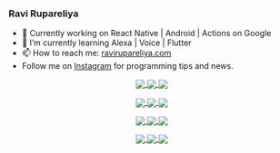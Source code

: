 ### Ravi Rupareliya

- 🔭 Currently working on React Native | Android | Actions on Google
- 🌱 I’m currently learning Alexa | Voice | Flutter
- 📫 How to reach me: [ravirupareliya.com](https://ravirupareliya.com)
- Follow me on [Instagram](https://www.instagram.com/ravi.rupareliya/) for programming tips and news.

<a href="https://www.instagram.com/ravi.rupareliya/" target="_blank">
<!-- insta-feed:START-->
<p align="center">
<img align="center" src=https://scontent-msp1-1.cdninstagram.com/v/t51.2885-15/e35/s150x150/119471335_3325605627530848_5783608158621298966_n.jpg?_nc_ht=scontent-msp1-1.cdninstagram.com&_nc_cat=104&_nc_ohc=EXNrPcmds7YAX9wJyyo&oh=e949fb462c274da39fea56fcb99fb9c9&oe=5F882501 />
<img align="center" src=https://scontent-msp1-1.cdninstagram.com/v/t51.2885-15/e35/s150x150/118735524_155532192843864_2438830621806811548_n.jpg?_nc_ht=scontent-msp1-1.cdninstagram.com&_nc_cat=100&_nc_ohc=qg7fzB9GHNMAX8Sx89k&oh=3c2e8fca2686984f07f5265d8409678c&oe=5F89E5EE />
<img align="center" src=https://scontent-msp1-1.cdninstagram.com/v/t51.2885-15/e35/s150x150/118358282_793232521422249_4194198869826492121_n.jpg?_nc_ht=scontent-msp1-1.cdninstagram.com&_nc_cat=109&_nc_ohc=J8xRMCGlxiYAX8iObbw&oh=f632f811a8c7dbfb352fd6ce34583717&oe=5F88B6BC />
</p>
<p align="center">
<img align="center" src=https://scontent-msp1-1.cdninstagram.com/v/t51.2885-15/e35/s150x150/118083536_653646245259286_4437462516989252087_n.jpg?_nc_ht=scontent-msp1-1.cdninstagram.com&_nc_cat=110&_nc_ohc=ct6xekOOzkUAX-l7MrF&oh=52bdbfb18c0469862416bc3b4b6bdb46&oe=5F89265C />
<img align="center" src=https://scontent-msp1-1.cdninstagram.com/v/t51.2885-15/e35/s150x150/118175330_604822603490734_6882222491011634628_n.jpg?_nc_ht=scontent-msp1-1.cdninstagram.com&_nc_cat=110&_nc_ohc=EoyHn9TIM50AX87f22y&oh=9f68792f20a0843221287bae78d5c100&oe=5F875B77 />
<img align="center" src=https://scontent-msp1-1.cdninstagram.com/v/t51.2885-15/e35/s150x150/117801930_118850686597100_8281062695853943386_n.jpg?_nc_ht=scontent-msp1-1.cdninstagram.com&_nc_cat=108&_nc_ohc=3tBUlqcr2qAAX_60BqO&oh=d6ffba3c696b0452ac5611ac7bdc52fa&oe=5F87CD40 />
</p>
<p align="center">
<img align="center" src=https://scontent-msp1-1.cdninstagram.com/v/t51.2885-15/e35/s150x150/117867292_2771207523148452_3241414180657952736_n.jpg?_nc_ht=scontent-msp1-1.cdninstagram.com&_nc_cat=100&_nc_ohc=nNrvQhp6j10AX-_ZGay&oh=6d10690b64da2901be6436e4779be6b0&oe=5F8765A1 />
<img align="center" src=https://scontent-msp1-1.cdninstagram.com/v/t51.2885-15/e35/s150x150/117931678_793632161399712_7562658963115355616_n.jpg?_nc_ht=scontent-msp1-1.cdninstagram.com&_nc_cat=100&_nc_ohc=WpmIjR7ETQcAX8BEp86&oh=82acb11f026cc2cbe7ecf71c7b3e7ba3&oe=5F896537 />
<img align="center" src=https://scontent-msp1-1.cdninstagram.com/v/t51.2885-15/e35/s150x150/117747115_220949032661980_1081920512424702093_n.jpg?_nc_ht=scontent-msp1-1.cdninstagram.com&_nc_cat=104&_nc_ohc=Eo1PSvKuS1wAX8_U68k&oh=52c567c96c53e2b0a61eff9514def1af&oe=5F8AD196 />
</p>
<p align="center">
<img align="center" src=https://scontent-msp1-1.cdninstagram.com/v/t51.2885-15/e35/s150x150/117564950_167171931547080_7523565149947571776_n.jpg?_nc_ht=scontent-msp1-1.cdninstagram.com&_nc_cat=100&_nc_ohc=ORidGS1dz-oAX9LrTLY&oh=b991112fac76fc72d6b595489068aa92&oe=5F8A01DD />
<img align="center" src=https://scontent-msp1-1.cdninstagram.com/v/t51.2885-15/e35/s150x150/117307859_603477283647910_4747232603067507655_n.jpg?_nc_ht=scontent-msp1-1.cdninstagram.com&_nc_cat=110&_nc_ohc=6t6kgC3dKSYAX-MtdIU&oh=2ae94638c5536b30cbcb5c0e07711698&oe=5F891084 />
<img align="center" src=https://scontent-msp1-1.cdninstagram.com/v/t51.2885-15/e35/s150x150/117288606_1432624290459842_4050672627473038302_n.jpg?_nc_ht=scontent-msp1-1.cdninstagram.com&_nc_cat=102&_nc_ohc=PZE4OgNYwOoAX_C3NIn&oh=d77f6b306ac46919c85e3e5c6834956b&oe=5F89150F />
</p>

<!-- insta-feed:END-->
</a>
